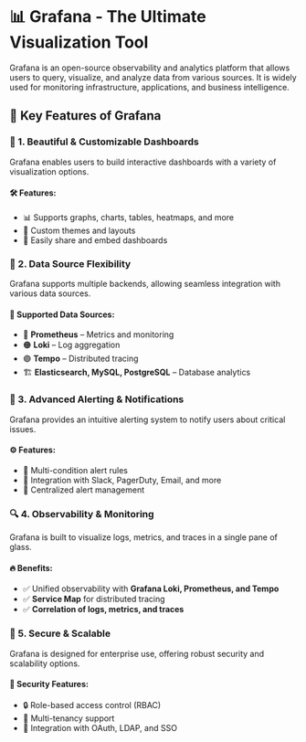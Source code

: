 # 📊 Grafana - The Ultimate Visualization Tool

Grafana is an open-source observability and analytics platform that allows users to query, visualize, and analyze data from various sources. It is widely used for monitoring infrastructure, applications, and business intelligence.

## 🔑 Key Features of Grafana

### 🎨 1. Beautiful & Customizable Dashboards
Grafana enables users to build interactive dashboards with a variety of visualization options.

#### 🛠️ Features:
- 📊 Supports graphs, charts, tables, heatmaps, and more
- 🎨 Custom themes and layouts
- 🔗 Easily share and embed dashboards

### 🔄 2. Data Source Flexibility
Grafana supports multiple backends, allowing seamless integration with various data sources.

#### 🔗 Supported Data Sources:
- 📡 **Prometheus** – Metrics and monitoring
- 🟠 **Loki** – Log aggregation
- 🟣 **Tempo** – Distributed tracing
- 🏗 **Elasticsearch, MySQL, PostgreSQL** – Database analytics

### 🚀 3. Advanced Alerting & Notifications
Grafana provides an intuitive alerting system to notify users about critical issues.

#### ⚙️ Features:
- 🔔 Multi-condition alert rules
- 📩 Integration with Slack, PagerDuty, Email, and more
- 📌 Centralized alert management

### 🔍 4. Observability & Monitoring
Grafana is built to visualize logs, metrics, and traces in a single pane of glass.

#### 🔥 Benefits:
- ✅ Unified observability with **Grafana Loki, Prometheus, and Tempo**
- ✅ **Service Map** for distributed tracing
- ✅ **Correlation of logs, metrics, and traces**

### 🔐 5. Secure & Scalable
Grafana is designed for enterprise use, offering robust security and scalability options.

#### 🔑 Security Features:
- 🔒 Role-based access control (RBAC)
- 🏢 Multi-tenancy support
- 🔐 Integration with OAuth, LDAP, and SSO
